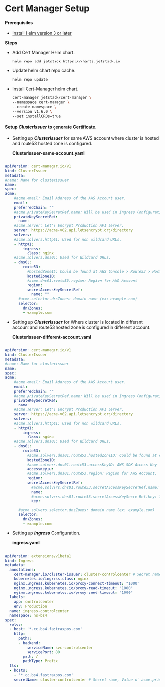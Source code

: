 # Cert Manager Setup

#### Prerequisites
- [Install Helm version 3 or later](https://helm.sh/docs/intro/install/)

**Steps**

- Add Cert Manager Helm chart.
  
  ``` helm repo add jetstack https://charts.jetstack.io ```

- Update helm chart repo cache.
  
  ``` helm repo update ```

- Install Cert-Manager helm chart.
  
  ```bash helm install \
  cert-manager jetstack/cert-manager \
  --namespace cert-manager \
  --create-namespace \
  --version v1.6.0 \
  --set installCRDs=true 
  ```


#### Setup *ClusterIssuer* to generate Certificate.

- Setting up ***ClusterIssuer*** for same AWS account where cluster is hosted and route53 hosted zone is configured.
  
  **ClusterIssuer-same-account.yaml**

```yaml

apiVersion: cert-manager.io/v1
kind: ClusterIssuer
metadata:
#name: Name for clusterissuer
name: 
spec:
acme:
    #acme.email: Email Address of the AWS Account user.
    email: 
    preferredChain: ""
    #acme.privateKeySecretRef.name: Will be used in Ingress Configuration to point the certificate.
    privateKeySecretRef:
      name:
    #acme.server: Let's Encrypt Production API Server. 
    server: https://acme-v02.api.letsencrypt.org/directory 
    solvers:
    #acme.solvers.http01: Used for non wildcard URLs.
    - http01: 
        ingress:
          class: nginx
    #acme.solvers.dns01: Used for Wildcard URLs.      
    - dns01:
        route53:
          #hostedZoneID: Could be found at AWS Console > Route53 > Hosted Zone > Select any existing > Hosted Zone Details
          hostedZoneID:
          #acme.dns01.route53.region: Region for AWS Account.
          region: 
          secretAccessKeySecretRef:
            name: ""
      #acme.selector.dnsZones: domain name (ex: example.com) 
      selector:
        dnsZones:
        - example.com

```

- Setting up ***ClusterIssuer*** for Where cluster is located in different account and route53 hosted zone is configured in different account.
  
  **ClusterIssuer-different-account.yaml**

```yaml

apiVersion: cert-manager.io/v1
kind: ClusterIssuer
metadata:
#name: Name for clusterissuer
name: 
spec:
acme:
    #acme.email: Email Address of the AWS Account user.
    email: 
    preferredChain: ""
    #acme.privateKeySecretRef.name: Will be used in Ingress Configuration to point the certificate.
    privateKeySecretRef:
      name:
    #acme.server: Let's Encrypt Production API Server. 
    server: https://acme-v02.api.letsencrypt.org/directory 
    solvers:
    #acme.solvers.http01: Used for non wildcard URLs.
    - http01: 
        ingress:
          class: nginx
    #acme.solvers.dns01: Used for Wildcard URLs.      
    - dns01:
        route53:
          #acme.solvers.dns01.route53.hostedZoneID: Could be found at AWS Console > Route53 > Hosted Zone > Select any existing > Hosted Zone Details
          hostedZoneID:
          #acme.solvers.dns01.route53.accessKeyID: AWS SDK Access Key 
          accessKeyID:
          #acme.solvers.dns01.route53.region: Region for AWS Account.
          region: 
          secretAccessKeySecretRef:
            #acme.solvers.dns01.route53.secretAccessKeySecretRef.name: Secret name in Kubernetes cluster where AWS SDK Secret API Key is stored.
            name: 
            #acme.solvers.dns01.route53.secretAccessKeySecretRef.key: Inside of Kubernetes Secret's key pair. ex: aws-secret-key: 294snnsicsdbnwiw9du7274h
            key: 

      #acme.solvers.selector.dnsZones: domain name (ex: example.com) 
      selector:
        dnsZones:
        - example.com

```

- Setting up ***Ingress*** Configuration.
  
  **ingress.yaml**

```yaml

apiVersion: extensions/v1beta1
kind: Ingress
metadata:
  annotations:
    cert-manager.io/cluster-issuer: cluster-controlcenter # Secret name, Value of acme.privateKeySecretRef.name in ClusterIssuer YAML Configuration file 
    kubernetes.io/ingress.class: nginx
    nginx.ingress.kubernetes.io/proxy-connect-timeout: "1000"
    nginx.ingress.kubernetes.io/proxy-read-timeout: "1000"
    nginx.ingress.kubernetes.io/proxy-send-timeout: "1000"
  labels:
    app: controlcenter
    env: Production
  name: ingress-controlcenter
  namespace: ns-bs4
spec:
  rules:
  - host: '*.cc.bs4.fastraxpos.com'
    http:
      paths:
      - backend:
          serviceName: svc-controlcenter
          servicePort: 80
        path: /
        pathType: Prefix
  tls:
  - hosts:
    - '*.cc.bs4.fastraxpos.com'
    secretName: cluster-controlcenter # Secret name, Value of acme.privateKeySecretRef.name in ClusterIssuer YAML Configuration file

```